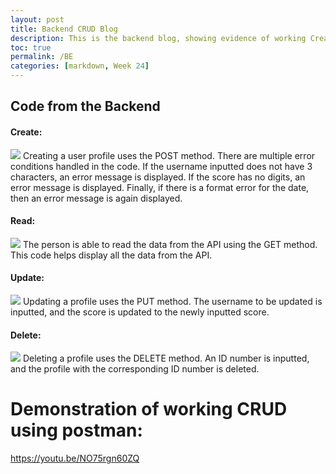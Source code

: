 ```yaml
---
layout: post
title: Backend CRUD Blog
description: This is the backend blog, showing evidence of working Create, Read, Update, and Delete.
toc: true
permalink: /BE
categories: [markdown, Week 24]
---
```


## Code from the Backend

#### Create:
![]({{site.baseurl}}/images/POST3.png)
Creating a user profile uses the POST method. There are multiple error conditions handled in the code. If the username inputted does not have 3 characters, an error message is displayed. If the score has no digits, an error message is displayed. Finally, if there is a format error for the date, then an error message is again displayed.

#### Read:
![]({{site.baseurl}}/images/GET.png)
The person is able to read the data from the API using the GET method. This code helps display all the data from the API.

#### Update:
![]({{site.baseurl}}/images/PUT.png)
Updating a profile uses the PUT method. The username to be updated is inputted, and the score is updated to the newly inputted score.

#### Delete:
![]({{site.baseurl}}/images/DELETE.png)
Deleting a profile uses the DELETE method. An ID number is inputted, and the profile with the corresponding ID number is deleted.

# Demonstration of working CRUD using postman:
https://youtu.be/NO75rgn60ZQ
